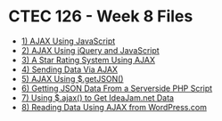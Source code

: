 # CTEC 126 - Week 8 Files

- [1) AJAX Using JavaScript]()
- [2) AJAX Using jQuery and JavaScript]()
- [3) A Star Rating System Using AJAX]()
- [4) Sending Data Via AJAX]()
- [5) AJAX Using $.getJSON()]()
- [6) Getting JSON Data From a Serverside PHP Script]()
- [7) Using $.ajax() to Get IdeaJam.net Data]()
- [8) Reading Data Using AJAX from WordPress.com]()